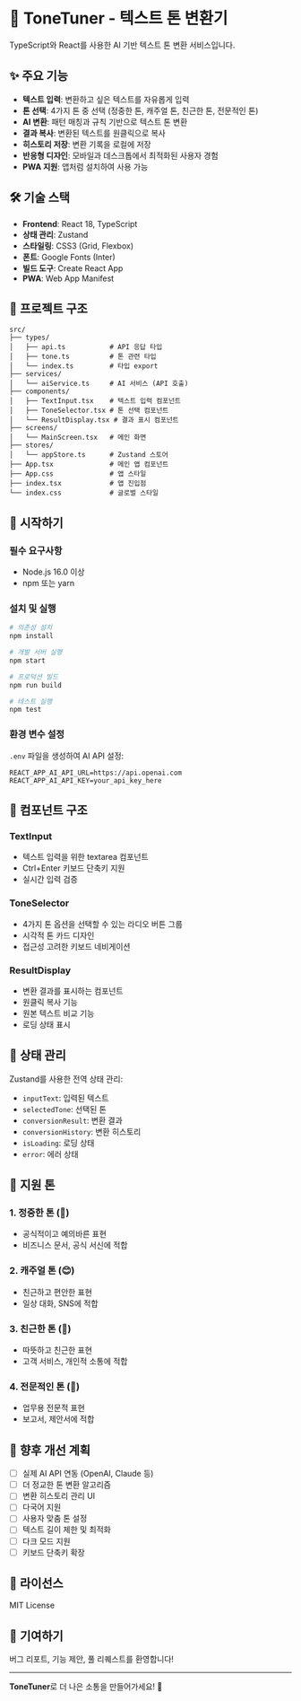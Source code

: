 # 🎵 ToneTuner - 텍스트 톤 변환기

TypeScript와 React를 사용한 AI 기반 텍스트 톤 변환 서비스입니다.

## ✨ 주요 기능

- **텍스트 입력**: 변환하고 싶은 텍스트를 자유롭게 입력
- **톤 선택**: 4가지 톤 중 선택 (정중한 톤, 캐주얼 톤, 친근한 톤, 전문적인 톤)
- **AI 변환**: 패턴 매칭과 규칙 기반으로 텍스트 톤 변환
- **결과 복사**: 변환된 텍스트를 원클릭으로 복사
- **히스토리 저장**: 변환 기록을 로컬에 저장
- **반응형 디자인**: 모바일과 데스크톱에서 최적화된 사용자 경험
- **PWA 지원**: 앱처럼 설치하여 사용 가능

## 🛠️ 기술 스택

- **Frontend**: React 18, TypeScript
- **상태 관리**: Zustand
- **스타일링**: CSS3 (Grid, Flexbox)
- **폰트**: Google Fonts (Inter)
- **빌드 도구**: Create React App
- **PWA**: Web App Manifest

## 📁 프로젝트 구조

```
src/
├── types/
│   ├── api.ts           # API 응답 타입
│   ├── tone.ts          # 톤 관련 타입
│   └── index.ts         # 타입 export
├── services/
│   └── aiService.ts     # AI 서비스 (API 호출)
├── components/
│   ├── TextInput.tsx    # 텍스트 입력 컴포넌트
│   ├── ToneSelector.tsx # 톤 선택 컴포넌트
│   └── ResultDisplay.tsx # 결과 표시 컴포넌트
├── screens/
│   └── MainScreen.tsx   # 메인 화면
├── stores/
│   └── appStore.ts      # Zustand 스토어
├── App.tsx              # 메인 앱 컴포넌트
├── App.css              # 앱 스타일
├── index.tsx            # 앱 진입점
└── index.css            # 글로벌 스타일
```

## 🚀 시작하기

### 필수 요구사항

- Node.js 16.0 이상
- npm 또는 yarn

### 설치 및 실행

```bash
# 의존성 설치
npm install

# 개발 서버 실행
npm start

# 프로덕션 빌드
npm run build

# 테스트 실행
npm test
```

### 환경 변수 설정

`.env` 파일을 생성하여 AI API 설정:

```env
REACT_APP_AI_API_URL=https://api.openai.com
REACT_APP_AI_API_KEY=your_api_key_here
```

## 🎨 컴포넌트 구조

### TextInput

- 텍스트 입력을 위한 textarea 컴포넌트
- Ctrl+Enter 키보드 단축키 지원
- 실시간 입력 검증

### ToneSelector

- 4가지 톤 옵션을 선택할 수 있는 라디오 버튼 그룹
- 시각적 톤 카드 디자인
- 접근성 고려한 키보드 네비게이션

### ResultDisplay

- 변환 결과를 표시하는 컴포넌트
- 원클릭 복사 기능
- 원본 텍스트 비교 기능
- 로딩 상태 표시

## 🔧 상태 관리

Zustand를 사용한 전역 상태 관리:

- `inputText`: 입력된 텍스트
- `selectedTone`: 선택된 톤
- `conversionResult`: 변환 결과
- `conversionHistory`: 변환 히스토리
- `isLoading`: 로딩 상태
- `error`: 에러 상태

## 🎯 지원 톤

### 1. 정중한 톤 (🎩)

- 공식적이고 예의바른 표현
- 비즈니스 문서, 공식 서신에 적합

### 2. 캐주얼 톤 (😊)

- 친근하고 편안한 표현
- 일상 대화, SNS에 적합

### 3. 친근한 톤 (🤝)

- 따뜻하고 친근한 표현
- 고객 서비스, 개인적 소통에 적합

### 4. 전문적인 톤 (💼)

- 업무용 전문적 표현
- 보고서, 제안서에 적합

## 🔮 향후 개선 계획

- [ ] 실제 AI API 연동 (OpenAI, Claude 등)
- [ ] 더 정교한 톤 변환 알고리즘
- [ ] 변환 히스토리 관리 UI
- [ ] 다국어 지원
- [ ] 사용자 맞춤 톤 설정
- [ ] 텍스트 길이 제한 및 최적화
- [ ] 다크 모드 지원
- [ ] 키보드 단축키 확장

## 📄 라이선스

MIT License

## 🤝 기여하기

버그 리포트, 기능 제안, 풀 리퀘스트를 환영합니다!

---

**ToneTuner**로 더 나은 소통을 만들어가세요! 🎵
